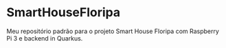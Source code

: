 # SmartHouseFloripa
Meu repositório padrão para o projeto Smart House Floripa com Raspberry Pi 3 e backend in Quarkus.
